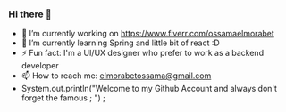 ### Hi there 👋
- 🔭 I’m currently working on https://www.fiverr.com/ossamaelmorabet
- 🌱 I’m currently learning Spring and little bit of react :D 
- ⚡ Fun fact: I'm a UI/UX designer who prefer to work as a backend developer 
- 📫 How to reach me: elmorabetossama@gmail.com
- System.out.println("Welcome to my Github Account and always don't forget the famous ; ") ; 
